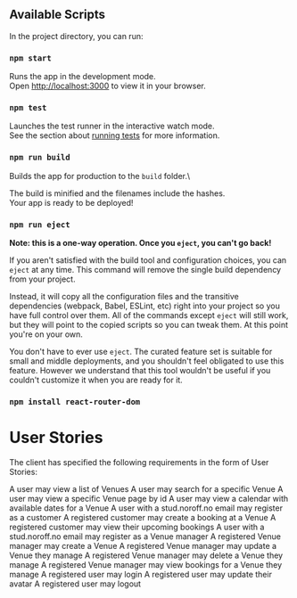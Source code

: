 
## Available Scripts

In the project directory, you can run:

### `npm start`

Runs the app in the development mode.\
Open [http://localhost:3000](http://localhost:3000) to view it in your browser.

### `npm test`

Launches the test runner in the interactive watch mode.\
See the section about [running tests](https://facebook.github.io/create-react-app/docs/running-tests) for more information.

### `npm run build`

Builds the app for production to the `build` folder.\

The build is minified and the filenames include the hashes.\
Your app is ready to be deployed!

### `npm run eject`

**Note: this is a one-way operation. Once you `eject`, you can't go back!**

If you aren't satisfied with the build tool and configuration choices, you can `eject` at any time. This command will remove the single build dependency from your project.

Instead, it will copy all the configuration files and the transitive dependencies (webpack, Babel, ESLint, etc) right into your project so you have full control over them. All of the commands except `eject` will still work, but they will point to the copied scripts so you can tweak them. At this point you're on your own.

You don't have to ever use `eject`. The curated feature set is suitable for small and middle deployments, and you shouldn't feel obligated to use this feature. However we understand that this tool wouldn't be useful if you couldn't customize it when you are ready for it.

### `npm install react-router-dom`

# User Stories
The client has specified the following requirements in the form of User Stories:

A user may view a list of Venues
A user may search for a specific Venue
A user may view a specific Venue page by id
A user may view a calendar with available dates for a Venue
A user with a stud.noroff.no email may register as a customer
A registered customer may create a booking at a Venue
A registered customer may view their upcoming bookings
A user with a stud.noroff.no email may register as a Venue manager
A registered Venue manager may create a Venue
A registered Venue manager may update a Venue they manage
A registered Venue manager may delete a Venue they manage
A registered Venue manager may view bookings for a Venue they manage
A registered user may login
A registered user may update their avatar
A registered user may logout
